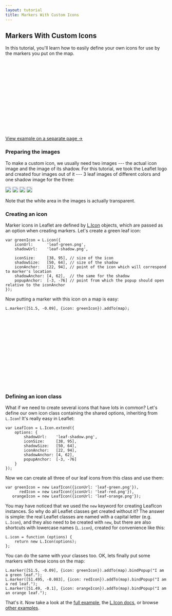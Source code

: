 ```yaml
---
layout: tutorial
title: Markers With Custom Icons
---
```


## Markers With Custom Icons

In this tutorial, you'll learn how to easily define your own icons for use by the markers you put on the map.

<div id="map" class="map" style="height: 220px"></div>

[View example on a separate page &rarr;](custom-icons-example.html)


### Preparing the images

To make a custom icon, we usually need two images --- the actual icon image and the image of its shadow. For this tutorial, we took the Leaflet logo and created four images out of it --- 3 leaf images of different colors and one shadow image for the three:

<p>
	<img style="border: 1px solid #ccc" src="../docs/images/leaf-green.png" />
	<img style="border: 1px solid #ccc" src="../docs/images/leaf-red.png" />
	<img style="border: 1px solid #ccc" src="../docs/images/leaf-orange.png" />
	<img style="border: 1px solid #ccc" src="../docs/images/leaf-shadow.png" />
</p>

Note that the white area in the images is actually transparent.

### Creating an icon

Marker icons in Leaflet are defined by [L.Icon](../reference.html#icon) objects, which are passed as an option when creating markers. Let's create a green leaf icon:

	var greenIcon = L.icon({
		iconUrl:      'leaf-green.png',
		shadowUrl:    'leaf-shadow.png',

		iconSize:     [38, 95], // size of the icon
		shadowSize:   [50, 64], // size of the shadow
		iconAnchor:   [22, 94], // point of the icon which will correspond to marker's location
		shadowAnchor: [4, 62],  // the same for the shadow
		popupAnchor:  [-3, -76] // point from which the popup should open relative to the iconAnchor
	});

Now putting a marker with this icon on a map is easy:

	L.marker([51.5, -0.09], {icon: greenIcon}).addTo(map);

<div id="map2" class="map" style="height: 220px"></div>

### Defining an icon class

What if we need to create several icons that have lots in common? Let's define our own icon class containing the shared options, inheriting from `L.Icon`! It's really easy in Leaflet:

	var LeafIcon = L.Icon.extend({
		options: {
			shadowUrl:    'leaf-shadow.png',
			iconSize:     [38, 95],
			shadowSize:   [50, 64],
			iconAnchor:   [22, 94],
			shadowAnchor: [4, 62],
			popupAnchor:  [-3, -76]
		}
	});

Now we can create all three of our leaf icons from this class and use them:

	var greenIcon = new LeafIcon({iconUrl: 'leaf-green.png'}),
	      redIcon = new LeafIcon({iconUrl: 'leaf-red.png'}),
	   orangeIcon = new LeafIcon({iconUrl: 'leaf-orange.png'});

You may have noticed that we used the `new` keyword for creating LeafIcon instances. So why do all Leaflet classes get created without it? The answer is simple: the real Leaflet classes are named with a capital letter (e.g. `L.Icon`), and they also need to be created with `new`, but there are also shortcuts with lowercase names (`L.icon`), created for convenience like this:

	L.icon = function (options) {
		return new L.Icon(options);
	};

You can do the same with your classes too. OK, lets finally put some markers with these icons on the map:

	L.marker([51.5, -0.09], {icon: greenIcon}).addTo(map).bindPopup("I am a green leaf.");
	L.marker([51.495, -0.083], {icon: redIcon}).addTo(map).bindPopup("I am a red leaf.");
	L.marker([51.49, -0.1], {icon: orangeIcon}).addTo(map).bindPopup("I am an orange leaf.");

That's it. Now take a look at the [full example](custom-icons-example.html), the [L.Icon docs](../reference.html#icon), or browse [other examples](../examples.html).

<script>
	var map = L.map('map').setView([51.5, -0.09], 13);

	L.tileLayer(MB_URL, {attribution: MB_ATTR, id: 'mapbox.light'}).addTo(map);

	var LeafIcon = L.Icon.extend({
		options: {
			iconUrl: '../docs/images/leaf-green.png',
			shadowUrl: '../docs/images/leaf-shadow.png',
			iconSize: [38, 95],
			shadowSize: [50, 64],
			iconAnchor: [22, 94],
			shadowAnchor: [4, 62],
			popupAnchor: [-3, -76]
		}
	});

	var greenIcon = new LeafIcon(),
		redIcon = new LeafIcon({iconUrl: '../docs/images/leaf-red.png'}),
		orangeIcon = new LeafIcon({iconUrl: '../docs/images/leaf-orange.png'});

	var marker1 = new L.Marker(new L.LatLng(51.5, -0.09), {icon: greenIcon}),
		marker2 = new L.Marker(new L.LatLng(51.495, -0.083), {icon: redIcon}),
		marker3 = new L.Marker(new L.LatLng(51.49, -0.1), {icon: orangeIcon});

	marker1.bindPopup("I am a green leaf.");
	marker2.bindPopup("I am a red leaf.");
	marker3.bindPopup("I am an orange leaf.");

	map.addLayer(marker1).addLayer(marker2).addLayer(marker3);



	var map2 = L.map('map2').setView([51.505, -0.09], 13);

	L.tileLayer(MB_URL, {attribution: MB_ATTR, id: 'mapbox.light'}).addTo(map2);

	var greenIcon2 = L.icon({
		iconUrl: '../docs/images/leaf-green.png',
		shadowUrl: '../docs/images/leaf-shadow.png',
		iconSize: [38, 95],
		shadowSize: [50, 64],
		iconAnchor: [22, 94],
		shadowAnchor: [4, 62],
		popupAnchor: [-3, -76]
	});

	L.marker([51.5, -0.09], {icon: greenIcon2}).addTo(map2);

</script>
